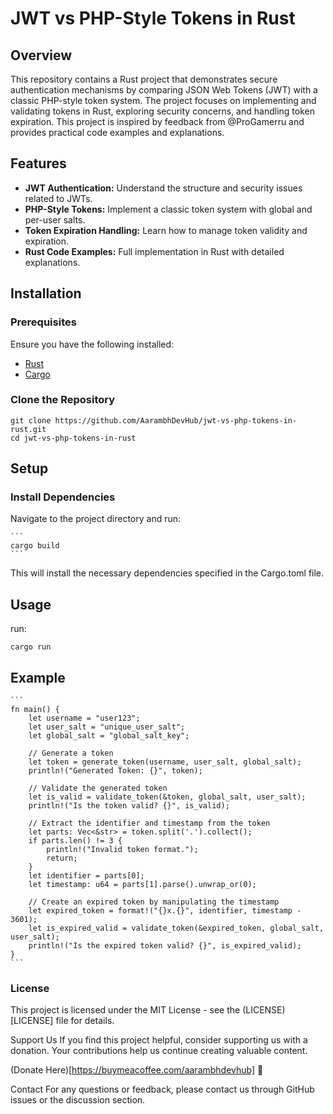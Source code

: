 # JWT vs PHP-Style Tokens in Rust

## Overview

This repository contains a Rust project that demonstrates secure authentication mechanisms by comparing JSON Web Tokens (JWT) with a classic PHP-style token system. The project focuses on implementing and validating tokens in Rust, exploring security concerns, and handling token expiration. This project is inspired by feedback from @ProGamerru and provides practical code examples and explanations.

## Features

- **JWT Authentication:** Understand the structure and security issues related to JWTs.
- **PHP-Style Tokens:** Implement a classic token system with global and per-user salts.
- **Token Expiration Handling:** Learn how to manage token validity and expiration.
- **Rust Code Examples:** Full implementation in Rust with detailed explanations.

## Installation

### Prerequisites

Ensure you have the following installed:

- [Rust](https://www.rust-lang.org/tools/install)
- [Cargo](https://doc.rust-lang.org/cargo/getting-started/installation.html)

### Clone the Repository

    git clone https://github.com/AarambhDevHub/jwt-vs-php-tokens-in-rust.git
    cd jwt-vs-php-tokens-in-rust

## Setup

### Install Dependencies

Navigate to the project directory and run:

    ```
    cargo build
    ```

This will install the necessary dependencies specified in the Cargo.toml file.

## Usage

run:
 
 ```
 cargo run
 ```

## Example

    ```
    fn main() {
        let username = "user123";
        let user_salt = "unique_user_salt";
        let global_salt = "global_salt_key";

        // Generate a token
        let token = generate_token(username, user_salt, global_salt);
        println!("Generated Token: {}", token);

        // Validate the generated token
        let is_valid = validate_token(&token, global_salt, user_salt);
        println!("Is the token valid? {}", is_valid);

        // Extract the identifier and timestamp from the token
        let parts: Vec<&str> = token.split('.').collect();
        if parts.len() != 3 {
            println!("Invalid token format.");
            return;
        }
        let identifier = parts[0];
        let timestamp: u64 = parts[1].parse().unwrap_or(0);

        // Create an expired token by manipulating the timestamp
        let expired_token = format!("{}x.{}", identifier, timestamp - 3601);
        let is_expired_valid = validate_token(&expired_token, global_salt, user_salt);
        println!("Is the expired token valid? {}", is_expired_valid);
    }
    ```

### License
This project is licensed under the MIT License - see the (LICENSE)[LICENSE] file for details.

Support Us
If you find this project helpful, consider supporting us with a donation. Your contributions help us continue creating valuable content.

(Donate Here)[https://buymeacoffee.com/aarambhdevhub] 💖

Contact
For any questions or feedback, please contact us through GitHub issues or the discussion section.
